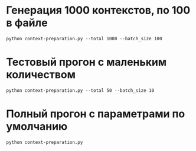 # Генерация 1000 контекстов, по 100 в файле

`python context-preparation.py --total 1000 --batch_size 100`

# Тестовый прогон с маленьким количеством

`python context-preparation.py --total 50 --batch_size 10`

# Полный прогон с параметрами по умолчанию

`python context-preparation.py`
